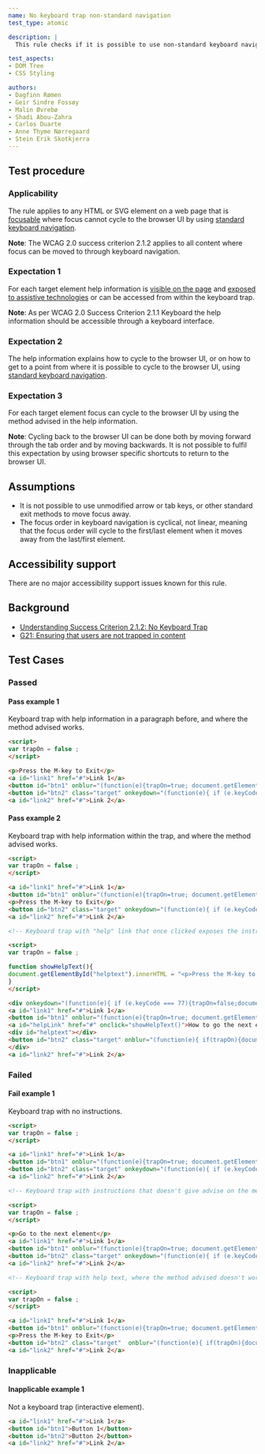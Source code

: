 ```yaml
---
name: No keyboard trap non-standard navigation
test_type: atomic

description: |
  This rule checks if it is possible to use non-standard keyboard navigation to navigate through content where focus is trapped when using standard ways of keyboard navigation.

test_aspects:
- DOM Tree
- CSS Styling

authors:
- Dagfinn Rømen
- Geir Sindre Fossøy
- Malin Øvrebø
- Shadi Abou-Zahra
- Carlos Duarte
- Anne Thyme Nørregaard
- Stein Erik Skotkjerra
---
```


## Test procedure

### Applicability

The rule applies to any HTML or SVG element on a web page that is [focusable](#focusable) where focus cannot cycle to the browser UI by using [standard keyboard navigation](#standard-keyboard-navigation).

**Note**: The WCAG 2.0 success criterion 2.1.2 applies to all content where focus can be moved to through keyboard navigation.

### Expectation 1

For each target element help information is [visible on the page](#visible-on-the-page) and [exposed to assistive technologies](#exposes-to-assistive-technologies) or can be accessed from within the keyboard trap.

**Note**: As per WCAG 2.0 Success Criterion 2.1.1 Keyboard the help information should be accessible through a keyboard interface.

### Expectation 2

The help information explains how to cycle to the browser UI, or on how to get to a point from where it is possible to cycle to the browser UI, using [standard keyboard navigation](#standard-keyboard-navigation).

### Expectation 3

For each target element focus can cycle to the browser UI by using the method advised in the help information.

**Note**: Cycling back to the browser UI can be done both by moving forward through the tab order and by moving backwards. It is not possible to fulfil this expectation by using browser specific shortcuts to return to the browser UI.

## Assumptions

- It is not possible to use unmodified arrow or tab keys, or other standard exit methods to move focus away.
- The focus order in keyboard navigation is cyclical, not linear, meaning that the focus order will cycle to the first/last element when it moves away from the last/first element.

## Accessibility support

There are no major accessibility support issues known for this rule.

## Background

- [Understanding Success Criterion 2.1.2: No Keyboard Trap](https://www.w3.org/WAI/WCAG21/Understanding/no-keyboard-trap.html)
- [G21: Ensuring that users are not trapped in content](https://www.w3.org/TR/2016/NOTE-WCAG20-TECHS-20161007/G21)

## Test Cases

### Passed

#### Pass example 1

Keyboard trap with help information in a paragraph before, and where the method advised works.

```html
<script>
var trapOn = false ;
</script>

<p>Press the M-key to Exit</p>
<a id="link1" href="#">Link 1</a>
<button id="btn1" onblur="(function(e){trapOn=true; document.getElementById('btn2').focus();})(event)">Button 1</button>
<button id="btn2" class="target" onkeydown="(function(e){ if (e.keyCode === 77){trapOn=false;document.getElementById('link2').focus();}})(event)" onblur="(function(e){ if(trapOn){document.getElementById('btn1').focus();}})(event)">Button 2</button>
<a id="link2" href="#">Link 2</a>
```

#### Pass example 2

Keyboard trap with help information within the trap, and where the method advised works.

```html
<script>
var trapOn = false ;
</script>

<a id="link1" href="#">Link 1</a>
<button id="btn1" onblur="(function(e){trapOn=true; document.getElementById('btn2').focus();})(event)">Button 1</button>
<p>Press the M-key to Exit</p>
<button id="btn2" class="target" onkeydown="(function(e){ if (e.keyCode === 77){trapOn=false;document.getElementById('link2').focus();}})(event)" onblur="(function(e){ if(trapOn){document.getElementById('btn1').focus();}})(event)">Button 2</button>
<a id="link2" href="#">Link 2</a>
````

```html
<!-- Keyboard trap with "help" link that once clicked exposes the instructions.  -->

<script>
var trapOn = false ;

function showHelpText(){
document.getElementById("helptext").innerHTML = "<p>Press the M-key to Exit</p>";
}
</script>

<div onkeydown="(function(e){ if (e.keyCode === 77){trapOn=false;document.getElementById('link2').focus();}})(event)">
<a id="link1" href="#">Link 1</a>
<button id="btn1" onblur="(function(e){trapOn=true; document.getElementById('helpLink').focus();})(event)">Button 1</button>
<a id="helpLink" href="#" onclick="showHelpText()">How to go the next element</a>
<div id="helptext"></div>
<button id="btn2" class="target" onblur="(function(e){ if(trapOn){document.getElementById('btn1').focus();}})(event)">Button 2</button>
</div>
<a id="link2" href="#">Link 2</a>

```

### Failed

#### Fail example 1

Keyboard trap with no instructions.

```html
<script>
var trapOn = false ;
</script>

<a id="link1" href="#">Link 1</a>
<button id="btn1" onblur="(function(e){trapOn=true; document.getElementById('btn2').focus();})(event)">Button 1</button>
<button id="btn2" class="target" onkeydown="(function(e){ if (e.keyCode === 77){trapOn=false;document.getElementById('link2').focus();}})(event)" onblur="(function(e){ if(trapOn){document.getElementById('btn1').focus();}})(event)">Button 2</button>
<a id="link2" href="#">Link 2</a>
````

```html
<!-- Keyboard trap with instructions that doesn't give advise on the method for proceeding -->

<script>
var trapOn = false ;
</script>

<p>Go to the next element</p>
<a id="link1" href="#">Link 1</a>
<button id="btn1" onblur="(function(e){trapOn=true; document.getElementById('btn2').focus();})(event)">Button 1</button>
<button id="btn2" class="target" onkeydown="(function(e){ if (e.keyCode === 77){trapOn=false;document.getElementById('link2').focus();}})(event)" onblur="(function(e){ if(trapOn){document.getElementById('btn1').focus();}})(event)">Button 2</button>
<a id="link2" href="#">Link 2</a>
````

```html
<!-- Keyboard trap with help text, where the method advised doesn't work --> 

<script>
var trapOn = false ;
</script>

<a id="link1" href="#">Link 1</a>
<button id="btn1" onblur="(function(e){trapOn=true; document.getElementById('btn2').focus();})(event)">Button 1</button>
<p>Press the M-key to Exit</p>
<button id="btn2" class="target"  onblur="(function(e){ if(trapOn){document.getElementById('btn1').focus();}})(event)">Button 2</button>
<a id="link2" href="#">Link 2</a>
```

### Inapplicable

#### Inapplicable example 1

Not a keyboard trap (interactive element).

```html
<a id="link1" href="#">Link 1</a>
<button id="btn1">Button 1</button>
<button id="btn2">Button 2</button>
<a id="link2" href="#">Link 2</a>
```
